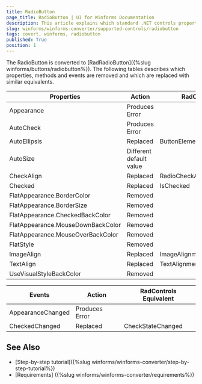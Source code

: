 ```yaml
---
title: RadioButton
page_title: RadioButton | UI for Winforms Documentation
description: This article explains which standard .NET controls properties are removed and which are replaced with similar equivalents. 
slug: winforms/winforms-converter/supported-controls/radiobutton
tags: covert, winforms, radiobutton
published: True
position: 1
---
```


The RadioButton is converted to [RadRadioButton]({%slug winforms/buttons/radiobutton%}). The following tables describes which properties, methods and events are removed and which are replaced with similar equivalents.

|Properties|Action|RadControls Equivalent|
|---|---|---|
|Appearance|Produces Error|   |
|AutoCheck|Produces Error|   |
|AutoEllipsis|Replaced|ButtonElement.TextElement.AutoEllipsis|
|AutoSize|Different default value|   |
|CheckAlign|Replaced|RadioCheckAlignment|
|Checked|Replaced|IsChecked|
|FlatAppearance.BorderColor|Removed|   |
|FlatAppearance.BorderSize|Removed|   |
|FlatAppearance.CheckedBackColor|Removed|   |
|FlatAppearance.MouseDownBackColor|Removed|   |
|FlatAppearance.MouseOverBackColor|Removed|   |
|FlatStyle|Removed| |
|ImageAlign|Replaced|ImageAlignment|
|TextAlign|Replaced|TextAlignment|
|UseVisualStyleBackColor|Removed|   |

|Events|Action|RadControls Equivalent|
|---|---|---|
|AppearanceChanged|Produces Error|   |
|CheckedChanged|Replaced|CheckStateChanged|

## See Also

* [Step-by-step tutorial]({%slug winforms/winforms-converter/step-by-step-tutorial%})
* [Requirements] ({%slug winforms/winforms-converter/requirements%})